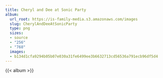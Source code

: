 ```yaml
---
title: Cheryl and Dee at Sonic Party
album:
  url_root: https://is-family-media.s3.amazonaws.com/images
  slug: CherylAndDeeAtSonicParty
  type: png
  sizes:
  - source
  - "256"
  - "768"
  images:
  - b134d1cfa9294b05b07e030a31fe6499ee3b6632713cd56536a791ecb96df5d4
---
```

{{< album >}}
